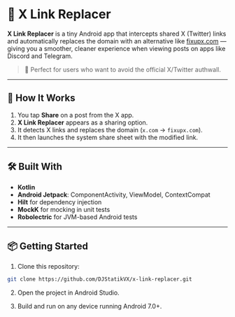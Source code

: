 # 🔗 X Link Replacer

**X Link Replacer** is a tiny Android app that intercepts shared X (Twitter) links and automatically replaces the domain with an alternative like [fixupx.com](https://fixupx.com) — giving you a smoother, cleaner experience when viewing posts on apps like Discord and Telegram.

> 🚀 Perfect for users who want to avoid the official X/Twitter authwall.

---

## 🧠 How It Works

1. You tap **Share** on a post from the X app.
2. **X Link Replacer** appears as a sharing option.
3. It detects X links and replaces the domain (`x.com` → `fixupx.com`).
4. It then launches the system share sheet with the modified link.

---

## 🛠️ Built With

- **Kotlin**
- **Android Jetpack**: ComponentActivity, ViewModel, ContextCompat
- **Hilt** for dependency injection
- **MockK** for mocking in unit tests
- **Robolectric** for JVM-based Android tests

---

## 📦 Getting Started

1. Clone this repository:

```bash
git clone https://github.com/DJStatikVX/x-link-replacer.git
```

2. Open the project in Android Studio.

3. Build and run on any device running Android 7.0+.
